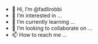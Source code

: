 - 👋 Hi, I’m @fadlirobbi
- 👀 I’m interested in ...
- 🌱 I’m currently learning ...
- 💞️ I’m looking to collaborate on ...
- 📫 How to reach me ...

<!---
Halo saya Ahmad Ridlo Fadlli Robbi, S.T. Jika ada perlu dengan saya silahkan untuk mengirimkan email ke saya : fadlirobbi@gmail.com
--->

